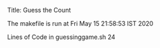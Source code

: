 Title: Guess the Count

The makefile is run at 
Fri May 15 21:58:53 IST 2020

Lines of Code in guessinggame.sh
24
